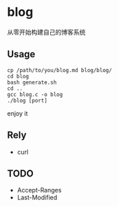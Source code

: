 # blog

从零开始构建自己的博客系统

## Usage

```shell
cp /path/to/you/blog.md blog/blog/
cd blog
bash generate.sh
cd ..
gcc blog.c -o blog
./blog [port]
```

enjoy it

## Rely

- curl

## TODO

- Accept-Ranges
- Last-Modified